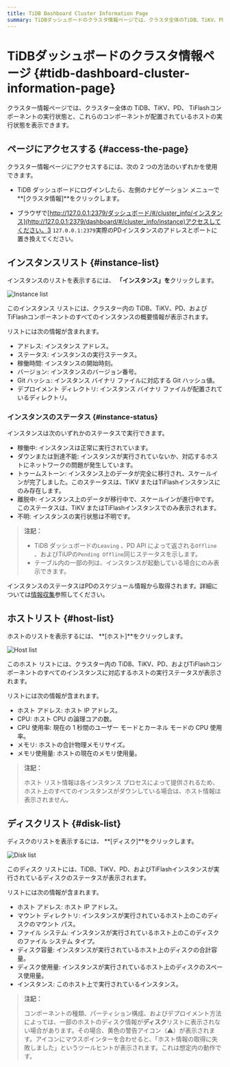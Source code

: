 ```yaml
---
title: TiDB Dashboard Cluster Information Page
summary: TiDBダッシュボードのクラスタ情報ページでは、クラスタ全体のTiDB、TiKV、PD、 TiFlashコンポーネントの稼働状況、およびこれらのコンポーネントが配置されているホストの稼働状況を確認できます。このページにアクセスするには、TiDBダッシュボードにログインし、左側のナビゲーションメニューで「クラスタ情報」をクリックするか、ブラウザで特定のURLにアクセスしてください。このページには、インスタンス、ホスト、ディスクのリストが表示され、各コンポーネントの詳細情報と稼働状況が表示されます。
---
```


# TiDBダッシュボードのクラスタ情報ページ {#tidb-dashboard-cluster-information-page}

クラスター情報ページでは、クラスター全体の TiDB、TiKV、PD、 TiFlashコンポーネントの実行状態と、これらのコンポーネントが配置されているホストの実行状態を表示できます。

## ページにアクセスする {#access-the-page}

クラスター情報ページにアクセスするには、次の 2 つの方法のいずれかを使用できます。

-   TiDB ダッシュボードにログインしたら、左側のナビゲーション メニューで**[クラスタ情報]**をクリックします。

-   ブラウザで[http://127.0.0.1:2379/ダッシュボード/#/cluster_info/インスタンス](http://127.0.0.1:2379/dashboard/#/cluster_info/instance)アクセスしてください。3 `127.0.0.1:2379`実際のPDインスタンスのアドレスとポートに置き換えてください。

## インスタンスリスト {#instance-list}

インスタンスのリストを表示するには、 **「インスタンス」を**クリックします。

![Instance list](https://docs-download.pingcap.com/media/images/docs/dashboard/dashboard-cluster-info-instances-v650.png)

このインスタンス リストには、クラスター内の TiDB、TiKV、PD、およびTiFlashコンポーネントのすべてのインスタンスの概要情報が表示されます。

リストには次の情報が含まれます。

-   アドレス: インスタンス アドレス。
-   ステータス: インスタンスの実行ステータス。
-   稼働時間: インスタンスの開始時刻。
-   バージョン: インスタンスのバージョン番号。
-   Git ハッシュ: インスタンス バイナリ ファイルに対応する Git ハッシュ値。
-   デプロイメント ディレクトリ: インスタンス バイナリ ファイルが配置されているディレクトリ。

### インスタンスのステータス {#instance-status}

インスタンスは次のいずれかのステータスで実行できます。

-   稼働中: インスタンスは正常に実行されています。
-   ダウンまたは到達不能: インスタンスが実行されていないか、対応するホストにネットワークの問題が発生しています。
-   トゥームストーン: インスタンス上のデータが完全に移行され、スケールインが完了しました。このステータスは、TiKV またはTiFlashインスタンスにのみ存在します。
-   離脱中: インスタンス上のデータが移行中で、スケールインが進行中です。このステータスは、TiKV またはTiFlashインスタンスでのみ表示されます。
-   不明: インスタンスの実行状態は不明です。

> **注記：**
>
> -   TiDB ダッシュボードの`Leaving` 、PD API によって返される`Offline` 、およびTiUPの`Pending Offline`同じステータスを示します。
> -   テーブル内の一部の列は、インスタンスが起動している場合にのみ表示できます。

インスタンスのステータスはPDのスケジュール情報から取得されます。詳細については[情報収集](/tidb-scheduling.md#information-collection)参照してください。

## ホストリスト {#host-list}

ホストのリストを表示するには、 **[ホスト]**をクリックします。

![Host list](https://docs-download.pingcap.com/media/images/docs/dashboard/dashboard-cluster-info-hosts-v650.png)

このホスト リストには、クラスター内の TiDB、TiKV、PD、およびTiFlashコンポーネントのすべてのインスタンスに対応するホストの実行ステータスが表示されます。

リストには次の情報が含まれます。

-   ホスト アドレス: ホスト IP アドレス。
-   CPU: ホスト CPU の論理コアの数。
-   CPU 使用率: 現在の 1 秒間のユーザー モードとカーネル モードの CPU 使用率。
-   メモリ: ホストの合計物理メモリサイズ。
-   メモリ使用量: ホストの現在のメモリ使用量。

> **注記：**
>
> ホスト リスト情報は各インスタンス プロセスによって提供されるため、ホスト上のすべてのインスタンスがダウンしている場合は、ホスト情報は表示されません。

## ディスクリスト {#disk-list}

ディスクのリストを表示するには、 **[ディスク]**をクリックします。

![Disk list](https://docs-download.pingcap.com/media/images/docs/dashboard/dashboard-cluster-info-disks-v650.png)

このディスク リストには、TiDB、TiKV、PD、およびTiFlashインスタンスが実行されているディスクのステータスが表示されます。

リストには次の情報が含まれます。

-   ホスト アドレス: ホスト IP アドレス。
-   マウント ディレクトリ: インスタンスが実行されているホスト上のこのディスクのマウント パス。
-   ファイル システム: インスタンスが実行されているホスト上のこのディスクのファイル システム タイプ。
-   ディスク容量: インスタンスが実行されているホスト上のディスクの合計容量。
-   ディスク使用量: インスタンスが実行されているホスト上のディスクのスペース使用量。
-   インスタンス: このホスト上で実行されているインスタンス。

> **注記：**
>
> コンポーネントの種類、パーティション構成、およびデプロイメント方法によっては、一部のホストのディスク情報が**ディスク**リストに表示されない場合があります。その場合、黄色の警告アイコン（⚠️）が表示されます。アイコンにマウスポインターを合わせると、「ホスト情報の取得に失敗しました」というツールヒントが表示されます。これは想定内の動作です。
